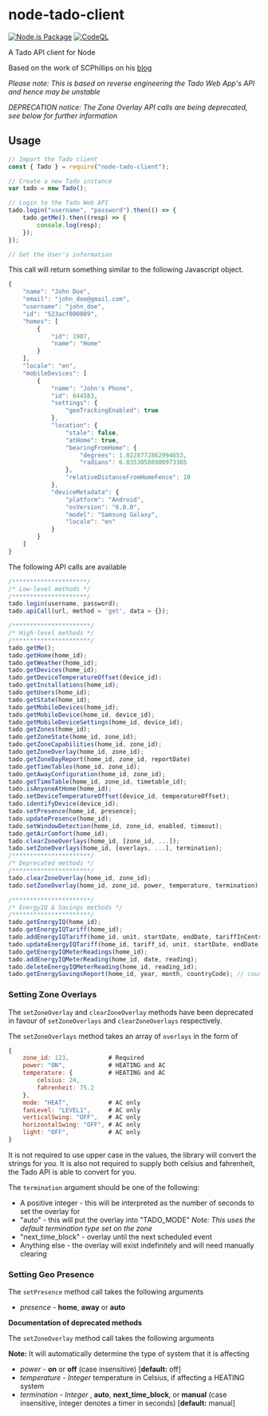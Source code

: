 # node-tado-client

[![Node.js Package](https://github.com/mattdavis90/node-tado-client/actions/workflows/npm-publish.yml/badge.svg)](https://github.com/mattdavis90/node-tado-client/actions/workflows/npm-publish.yml)
[![CodeQL](https://github.com/mattdavis90/node-tado-client/actions/workflows/codeql-analysis.yml/badge.svg)](https://github.com/mattdavis90/node-tado-client/actions/workflows/codeql-analysis.yml)

A Tado API client for Node

Based on the work of SCPhillips on his [blog](http://blog.scphillips.com/posts/2017/01/the-tado-api-v2/)

_Please note: This is based on reverse engineering the Tado Web App's API and hence may be unstable_

_DEPRECATION notice: The Zone Overlay API calls are being deprecated, see below for further information_

## Usage

```javascript
// Import the Tado client
const { Tado } = require("node-tado-client");

// Create a new Tado instance
var tado = new Tado();

// Login to the Tado Web API
tado.login("username", "password").then(() => {
    tado.getMe().then((resp) => {
        console.log(resp);
    });
});

// Get the User's information
```

This call will return something similar to the following Javascript object.

```javascript
{
    "name": "John Doe",
    "email": "john_doe@gmail.com",
    "username": "john_doe",
    "id": "523acf000089",
    "homes": [
        {
            "id": 1907,
            "name": "Home"
        }
    ],
    "locale": "en",
    "mobileDevices": [
        {
            "name": "John's Phone",
            "id": 644583,
            "settings": {
                "geoTrackingEnabled": true
            },
            "location": {
                "stale": false,
                "atHome": true,
                "bearingFromHome": {
                    "degrees": 1.0228772862994653,
                    "radians": 6.03530586900973365
                },
                "relativeDistanceFromHomeFence": 10
            },
            "deviceMetadata": {
                "platform": "Android",
                "osVersion": "6.0.0",
                "model": "Samsung Galaxy",
                "locale": "en"
            }
        }
    ]
}
```

The following API calls are available

```javascript
/*********************/
/* Low-level methods */
/*********************/
tado.login(username, password);
tado.apiCall(url, method = 'get', data = {});

/**********************/
/* High-level methods */
/**********************/
tado.getMe();
tado.getHome(home_id);
tado.getWeather(home_id);
tado.getDevices(home_id);
tado.getDeviceTemperatureOffset(device_id);
tado.getInstallations(home_id);
tado.getUsers(home_id);
tado.getState(home_id);
tado.getMobileDevices(home_id);
tado.getMobileDevice(home_id, device_id);
tado.getMobileDeviceSettings(home_id, device_id);
tado.getZones(home_id);
tado.getZoneState(home_id, zone_id);
tado.getZoneCapabilities(home_id, zone_id);
tado.getZoneOverlay(home_id, zone_id);
tado.getZoneDayReport(home_id, zone_id, reportDate)
tado.getTimeTables(home_id, zone_id);
tado.getAwayConfiguration(home_id, zone_id);
tado.getTimeTable(home_id, zone_id, timetable_id);
tado.isAnyoneAtHome(home_id);
tado.setDeviceTemperatureOffset(device_id, temperatureOffset);
tado.identifyDevice(device_id);
tado.setPresence(home_id, presence);
tado.updatePresence(home_id);
tado.setWindowDetection(home_id, zone_id, enabled, timeout);
tado.getAirComfort(home_id);
tado.clearZoneOverlays(home_id, [zone_id, ...]);
tado.setZoneOverlays(home_id, [overlays, ...], termination);
/**********************/
/* Deprecated methods */
/**********************/
tado.clearZoneOverlay(home_id, zone_id);
tado.setZoneOverlay(home_id, zone_id, power, temperature, termination);

/**********************/
/* EnergyIQ & Savings methods */
/**********************/
tado.getEnergyIQ(home_id);
tado.getEnergyIQTariff(home_id);
tado.addEnergyIQTariff(home_id, unit, startDate, endDate, tariffInCents);
tado.updateEnergyIQTariff(home_id, tariff_id, unit, startDate, endDate, tariffInCents);
tado.getEnergyIQMeterReadings(home_id);
tado.addEnergyIQMeterReading(home_id, date, reading);
tado.deleteEnergyIQMeterReading(home_id, reading_id);
tado.getEnergySavingsReport(home_id, year, month, countryCode); // countryCode should match home country, it can be retrieved from getHome(home_id).address.country
```

### Setting Zone Overlays

The `setZoneOverlay` and `clearZoneOverlay` methods have been deprecated in favour of `setZoneOverlays` and `clearZoneOverlays` respectively.

The `setZoneOverlays` method takes an array of `overlays` in the form of

```javascript
{
    zone_id: 123,           # Required
    power: "ON",            # HEATING and AC
    temperature: {          # HEATING and AC
        celsius: 24,
        fahrenheit: 75.2
    },
    mode: "HEAT",           # AC only
    fanLevel: "LEVEL1",     # AC only
    verticalSwing: "OFF",   # AC only
    horizontalSwing: "OFF", # AC only
    light: "OFF",           # AC only
}
```

It is not required to use upper case in the values, the library will convert the strings for you. It is also not required to supply both celsius and fahrenheit, the Tado API is able to convert for you.

The `termination` argument should be one of the following:

-   A positive integer - this will be interpreted as the number of seconds to set the overlay for
-   "auto" - this will put the overlay into "TADO_MODE" _Note: This uses the default termination type set on the zone_
-   "next_time_block" - overlay until the next scheduled event
-   Anything else - the overlay will exist indefinitely and will need manually clearing

### Setting Geo Presence

The `setPresence` method call takes the following arguments

-   _presence_ - **home**, **away** or **auto**

**Documentation of deprecated methods**

The `setZoneOverlay` method call takes the following arguments

**Note:** It will automatically determine the type of system that it is affecting

-   _power_ - **on** or **off** (case insensitive) [**default:** off]
-   _temperature_ - _Integer_ temperature in Celsius, if affecting a HEATING system
-   _termination_ - _Integer_ , **auto**, **next_time_block**, or **manual** (case insensitive, integer denotes a timer in seconds) [**default:** manual]

